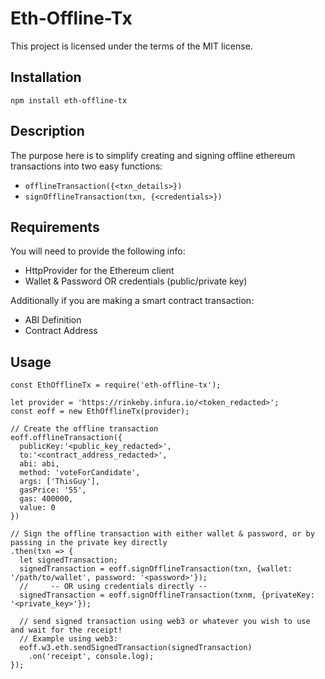 # Eth-Offline-Tx

This project is licensed under the terms of the MIT license.

## Installation

`npm install eth-offline-tx`

## Description

The purpose here is to simplify creating and signing offline ethereum transactions into two easy functions: 
* `offlineTransaction({<txn_details>})`
* `signOfflineTransaction(txn, {<credentials>})`

## Requirements

You will need to provide the following info:
* HttpProvider for the Ethereum client
* Wallet & Password OR credentials (public/private key)

Additionally if you are making a smart contract transaction:
* ABI Definition
* Contract Address

## Usage

```
const EthOfflineTx = require('eth-offline-tx');

let provider = 'https://rinkeby.infura.io/<token_redacted>';
const eoff = new EthOfflineTx(provider);

// Create the offline transaction
eoff.offlineTransaction({
  publicKey:'<public_key_redacted>',
  to:'<contract_address_redacted>', 
  abi: abi, 
  method: 'voteForCandidate', 
  args: ['ThisGuy'],
  gasPrice: '55',
  gas: 400000,
  value: 0
})

// Sign the offline transaction with either wallet & password, or by passing in the private key directly
.then(txn => {
  let signedTransaction;
  signedTransaction = eoff.signOfflineTransaction(txn, {wallet: '/path/to/wallet', password: '<password>'});
  //     -- OR using credentials directly --
  signedTransaction = eoff.signOfflineTransaction(txnm, {privateKey: '<private_key>'});

  // send signed transaction using web3 or whatever you wish to use and wait for the receipt!
  // Example using web3:
  eoff.w3.eth.sendSignedTransaction(signedTransaction)
    .on('receipt', console.log);
});
```
